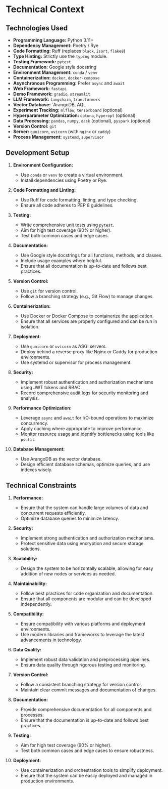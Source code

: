 # Technical Context

## Technologies Used

- **Programming Language:** Python 3.11+
- **Dependency Management:** Poetry / Rye
- **Code Formatting:** Ruff (replaces `black`, `isort`, `flake8`)
- **Type Hinting:** Strictly use the `typing` module.
- **Testing Framework:** `pytest`
- **Documentation:** Google style docstring
- **Environment Management:** `conda` / `venv`
- **Containerization:** `docker`, `docker-compose`
- **Asynchronous Programming:** Prefer `async` and `await`
- **Web Framework:** `fastapi`
- **Demo Framework:** `gradio`, `streamlit`
- **LLM Framework:** `langchain`, `transformers`
- **Vector Database:** `ArangoDB, AQL
- **Experiment Tracking:** `mlflow`, `tensorboard` (optional)
- **Hyperparameter Optimization:** `optuna`, `hyperopt` (optional)
- **Data Processing:** `pandas`, `numpy`, `dask` (optional), `pyspark` (optional)
- **Version Control:** `git`
- **Server:** `gunicorn`, `uvicorn` (with `nginx` or `caddy`)
- **Process Management:** `systemd`, `supervisor`

## Development Setup

1. **Environment Configuration:**
   - Use `conda` or `venv` to create a virtual environment.
   - Install dependencies using Poetry or Rye.

2. **Code Formatting and Linting:**
   - Use Ruff for code formatting, linting, and type checking.
   - Ensure all code adheres to PEP 8 guidelines.

3. **Testing:**
   - Write comprehensive unit tests using `pytest`.
   - Aim for high test coverage (90% or higher).
   - Test both common cases and edge cases.

4. **Documentation:**
   - Use Google style docstrings for all functions, methods, and classes.
   - Include usage examples where helpful.
   - Ensure that all documentation is up-to-date and follows best practices.

5. **Version Control:**
   - Use `git` for version control.
   - Follow a branching strategy (e.g., Git Flow) to manage changes.

6. **Containerization:**
   - Use Docker or Docker Compose to containerize the application.
   - Ensure that all services are properly configured and can be run in isolation.

7. **Deployment:**
   - Use `gunicorn` or `uvicorn` as ASGI servers.
   - Deploy behind a reverse proxy like Nginx or Caddy for production environments.
   - Use systemd or supervisor for process management.

8. **Security:**
   - Implement robust authentication and authorization mechanisms using JWT tokens and RBAC.
   - Record comprehensive audit logs for security monitoring and analysis.

9. **Performance Optimization:**
   - Leverage `async` and `await` for I/O-bound operations to maximize concurrency.
   - Apply caching where appropriate to improve performance.
   - Monitor resource usage and identify bottlenecks using tools like `psutil`.

10. **Database Management:**
    - Use ArangoDB as the vector database.
    - Design efficient database schemas, optimize queries, and use indexes wisely.

## Technical Constraints

1. **Performance:**
   - Ensure that the system can handle large volumes of data and concurrent requests efficiently.
   - Optimize database queries to minimize latency.

2. **Security:**
   - Implement strong authentication and authorization mechanisms.
   - Protect sensitive data using encryption and secure storage solutions.

3. **Scalability:**
   - Design the system to be horizontally scalable, allowing for easy addition of new nodes or services as needed.

4. **Maintainability:**
   - Follow best practices for code organization and documentation.
   - Ensure that all components are modular and can be developed independently.

5. **Compatibility:**
   - Ensure compatibility with various platforms and deployment environments.
   - Use modern libraries and frameworks to leverage the latest advancements in technology.

6. **Data Quality:**
   - Implement robust data validation and preprocessing pipelines.
   - Ensure data quality through rigorous testing and monitoring.

7. **Version Control:**
   - Follow a consistent branching strategy for version control.
   - Maintain clear commit messages and documentation of changes.

8. **Documentation:**
   - Provide comprehensive documentation for all components and processes.
   - Ensure that the documentation is up-to-date and follows best practices.

9. **Testing:**
   - Aim for high test coverage (90% or higher).
   - Test both common cases and edge cases to ensure robustness.

10. **Deployment:**
    - Use containerization and orchestration tools to simplify deployment.
    - Ensure that the system can be easily deployed and managed in production environments.
